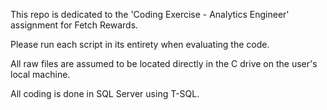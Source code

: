 This repo is dedicated to the 'Coding Exercise - Analytics Engineer' assignment for Fetch Rewards.  

Please run each script in its entirety when evaluating the code.  

All raw files are assumed to be located directly in the C drive on the user's local machine. 

All coding is done in SQL Server using T-SQL.  

